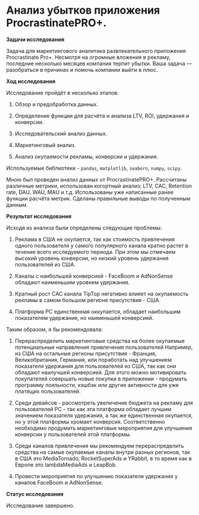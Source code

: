 # Анализ убытков приложения ProcrastinatePRO+. 

**Задачи исследования** 

Задача для маркетингового аналитика развлекательного приложения Procrastinate Pro+. Несмотря на огромные вложения в рекламу, последние несколько месяцев компания терпит убытки. Ваша задача — разобраться в причинах и помочь компании выйти в плюс.

**Ход исследования**

Исследование пройдёт в несколько этапов:

1) Обзор и предобработка данных.

2) Определение функции для расчёта и анализа LTV, ROI, удержания и конверсии.

3) Исследовательский анализ данных.

4) Маркетинговый анализ.

5) Анализ окупаемости рекламы, конверсии и удержания.

Используемые библиотеки - `pandas`, `matplotlib`, `seaborn`, `numpy`, `scipy`.

Мною был проведен анализ данных от ProcrastinatePRO+. Рассчитаны различные метрики, использован когортный анализ: LTV, CAC, Retention rate, DAU, WAU, MAU и т.д. Использованы уже написанные ранее функции расчёта метрик. Сделаны правильные выводы по полученным данным.

**Результат исследования**

Исходя из анализа были определены следующие проблемы:

1) Реклама в США не окупается, так как стоимость привлечения одного пользователя у самого популярного канала кратно растет в течение всего исследуемого периода. При этом мы отмечаем высокий уровень конверсии, но низкий уровень удержания пользователей из США.

2) Каналы с наибольшей конверсией - FaceBoom и AdNonSense обладают наименьшим уровнем удержания. 

3) Кратный рост САС канала TipTop негативно влияет на окупаемость рекламы в самом большом регионе присутствия - США.

4) Платформа PC единственная оккупается, обладает наибольшим показателем удержания, но наименьшей конверсией.

Таким образом, я бы рекомендовала:

1) Перераспределить маркетинговые средства на более окупаемые потенциальные направления привлечения пользователей Например, из США на остальные регионы присутствия - Франция, Великобритания, Германия, или поработать над улучшением показателя удержания для пользователей из США, так как они обладают наилучшей конверсией. Для этого можно мотивировать покупателей совершать новые покупки в приложении - продумать программу лояльности, кэшбэк или другие активности для уже платящих пользователей. 

2) Среди девайсов - рассмотреть увеличение бюджета на рекламу для пользователей PC - так как эта платформа обладает лучшим значением показателя удержания, а так же единственная окупается, но у этой платформы хромает конверсия. Соответственно необходимо продумать маркетинговые мероприятия для улучшения конверсии у пользователей этой платформы. 

3) Среди каналов привлечения мы рекомендуем перераспределить средства на самые окупаемые каналы внутри разных регионов, так в США это MediaTornado, RocketSuperAds и YRabbit, в то время как в Европе это lambdaMediaAds и LeapBob. 

4) Провести мероприятия по улучшению показателя удержания у каналов FaceBoom и AdNonSense.

**Статус исследования**

Исследование завершено.
